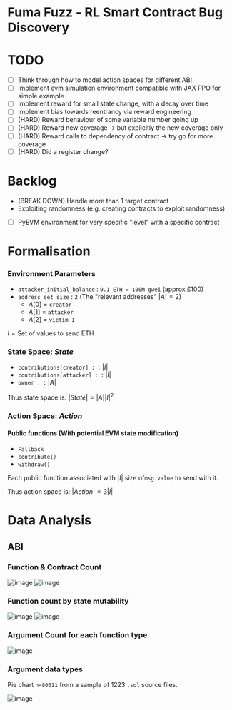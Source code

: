 
# Fuma Fuzz - RL Smart Contract Bug Discovery


# TODO

- [ ] Think through how to model action spaces for different ABI
- [ ] Implement evm simulation environment compatible with JAX PPO for simple example
- [ ] Implement reward for small state change, with a decay over time
- [ ] Implement bias towards reentrancy via reward engineering
- [ ] (HARD) Reward behaviour of some variable number going up 
- [ ] (HARD) Reward new coverage -> but explicitly the new coverage only
- [ ] (HARD) Reward calls to dependency of contract -> try go for more coverage 
- [ ] (HARD) Did a register change?

# Backlog
- (BREAK DOWN) Handle more than 1 target contract
- Exploiting randomness (e.g. creating contracts to exploit randomness)
- [ ] PyEVM environment for very specific "level" with a specific contract


# Formalisation


### Environment Parameters

- `attacker_initial_balance` : `0.1 ETH = 100M gwei` (approx £100)
- `address_set_size` : `2` (The "relevant addresses" $|A|=2$)
  - $A[0]$ = `creator`
  - $A[1]$ = `attacker`
  - $A[2]$ = `victim_1`
  



$I=\text{Set of values to send ETH}$


### State Space: $State$

- `contributions[creator]` $:: |I|$
- `contributions[attacker]` $:: |I|$  
- `owner` $:: |A|$

Thus state space is: $|State|= |A||I|^2$


### Action Space: $Action$

#### Public functions (With potential EVM state modification) 
- `Fallback`
- `contribute()` 
- `withdraw()`

Each public function associated with $|I|$ size of`msg.value` to send with it. 

Thus action space is: $|Action|=3|I|$


# Data Analysis 
## ABI
### Function & Contract Count
![image](https://user-images.githubusercontent.com/38335479/211324732-f329d28b-445c-4dc3-9dff-d0ccf6c8e858.png)
![image](https://user-images.githubusercontent.com/38335479/211325654-3fc52d1e-d938-4b86-9105-ed9203d180a3.png)


### Function count by state mutability
![image](https://user-images.githubusercontent.com/38335479/211325051-6007aed3-6a0e-41d7-9090-d126c20a4dda.png)
![image](https://user-images.githubusercontent.com/38335479/211325071-dc271644-941d-44f5-a1df-a9def1a22845.png)


### Argument Count for each function type 
![image](https://user-images.githubusercontent.com/38335479/211928388-236a720a-4ef0-4fc2-b29d-cd21c899afb8.png)

### Argument data types

Pie chart `n=80611` from a sample of 1223 `.sol` source files.

![image](https://user-images.githubusercontent.com/38335479/211932493-af2f366c-f423-47fd-8700-d22d3731acd7.png)



